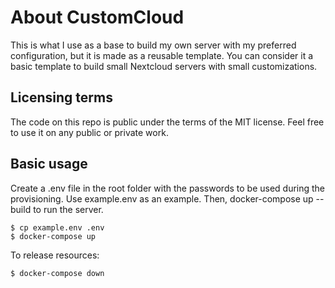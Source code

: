 # About CustomCloud

This is what I use as a base to build my own server with my preferred configuration, but it is made as a reusable template. You can consider it a basic template to build small Nextcloud servers with small customizations.

## Licensing terms

The code on this repo is public under the terms of the MIT license. Feel free to use it on any public or private work.

## Basic usage

Create a .env file in the root folder with the passwords to be used during the provisioning.
Use example.env as an example. Then, docker-compose up --build to run the server.

```
$ cp example.env .env
$ docker-compose up 
```

To release resources:

```
$ docker-compose down
```


